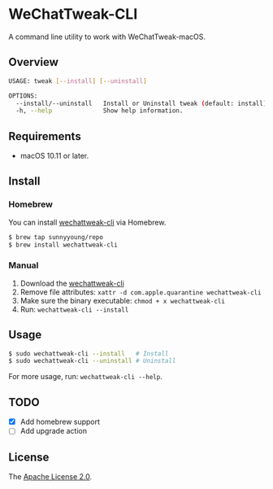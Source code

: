 # WeChatTweak-CLI

A command line utility to work with WeChatTweak-macOS.

## Overview

```bash
USAGE: tweak [--install] [--uninstall]

OPTIONS:
  --install/--uninstall   Install or Uninstall tweak (default: install)
  -h, --help              Show help information.
```

## Requirements

- macOS 10.11 or later.

## Install

### Homebrew

You can install [wechattweak-cli](https://github.com/Sunnyyoung/WeChatTweak-CLI) via Homebrew.

```bash
$ brew tap sunnyyoung/repo
$ brew install wechattweak-cli
```

### Manual

1. Download the [wechattweak-cli](https://github.com/Sunnyyoung/WeChatTweak-CLI/releases/latest/download/wechattweak-cli)
2. Remove file attributes: `xattr -d com.apple.quarantine wechattweak-cli`
3. Make sure the binary executable: `chmod + x wechattweak-cli`
4. Run: `wechattweak-cli --install`

## Usage

```bash
$ sudo wechattweak-cli --install   # Install
$ sudo wechattweak-cli --uninstall # Uninstall
```

For more usage, run: `wechattweak-cli --help`.

## TODO

- [x] Add homebrew support
- [ ] Add upgrade action

## License

The [Apache License 2.0](LICENSE).
